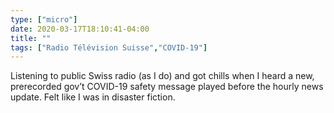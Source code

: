 ```yaml
---
type: ["micro"]
date: 2020-03-17T18:10:41-04:00
title: ""
tags: ["Radio Télévision Suisse","COVID-19"]
---
```

Listening to public Swiss radio (as I do) and got chills when I heard a new, prerecorded gov’t COVID-19 safety message played before the hourly news update. Felt like I was in disaster fiction.
